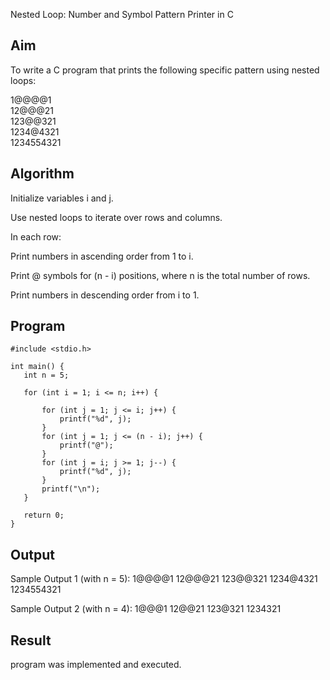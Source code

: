 Nested Loop: Number and Symbol Pattern Printer in C
## Aim
To write a C program that prints the following specific pattern using nested loops:

1@@@@1  
12@@@21  
123@@321  
1234@4321  
1234554321  
## Algorithm
Initialize variables i and j.

Use nested loops to iterate over rows and columns.

In each row:

Print numbers in ascending order from 1 to i.

Print @ symbols for (n - i) positions, where n is the total number of rows.

Print numbers in descending order from i to 1.

## Program
 ```
#include <stdio.h>

int main() {
    int n = 5; 
  
    for (int i = 1; i <= n; i++) {
        
        for (int j = 1; j <= i; j++) {
            printf("%d", j);
        }
        for (int j = 1; j <= (n - i); j++) {
            printf("@");
        }
        for (int j = i; j >= 1; j--) {
            printf("%d", j);
        }
        printf("\n");
    }

    return 0;
}
```

## Output

Sample Output 1 (with n = 5):
1@@@@1
12@@@21
123@@321
1234@4321
1234554321

Sample Output 2 (with n = 4):
1@@@1
12@@21
123@321
1234321

## Result
program was implemented and executed.
